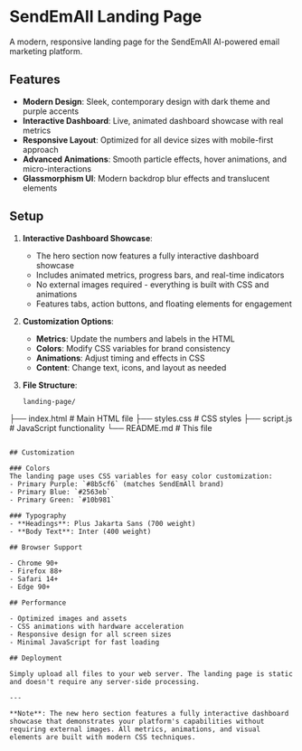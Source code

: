 # SendEmAll Landing Page

A modern, responsive landing page for the SendEmAll AI-powered email marketing platform.

## Features

- **Modern Design**: Sleek, contemporary design with dark theme and purple accents
- **Interactive Dashboard**: Live, animated dashboard showcase with real metrics
- **Responsive Layout**: Optimized for all device sizes with mobile-first approach
- **Advanced Animations**: Smooth particle effects, hover animations, and micro-interactions
- **Glassmorphism UI**: Modern backdrop blur effects and translucent elements

## Setup

1. **Interactive Dashboard Showcase**: 
   - The hero section now features a fully interactive dashboard showcase
   - Includes animated metrics, progress bars, and real-time indicators
   - No external images required - everything is built with CSS and animations
   - Features tabs, action buttons, and floating elements for engagement

2. **Customization Options**:
   - **Metrics**: Update the numbers and labels in the HTML
   - **Colors**: Modify CSS variables for brand consistency
   - **Animations**: Adjust timing and effects in CSS
   - **Content**: Change text, icons, and layout as needed

3. **File Structure**:
   ```
   landing-page/
├── index.html          # Main HTML file
├── styles.css          # CSS styles
├── script.js           # JavaScript functionality
└── README.md           # This file
   ```

## Customization

### Colors
The landing page uses CSS variables for easy color customization:
- Primary Purple: `#8b5cf6` (matches SendEmAll brand)
- Primary Blue: `#2563eb`
- Primary Green: `#10b981`

### Typography
- **Headings**: Plus Jakarta Sans (700 weight)
- **Body Text**: Inter (400 weight)

## Browser Support

- Chrome 90+
- Firefox 88+
- Safari 14+
- Edge 90+

## Performance

- Optimized images and assets
- CSS animations with hardware acceleration
- Responsive design for all screen sizes
- Minimal JavaScript for fast loading

## Deployment

Simply upload all files to your web server. The landing page is static and doesn't require any server-side processing.

---

**Note**: The new hero section features a fully interactive dashboard showcase that demonstrates your platform's capabilities without requiring external images. All metrics, animations, and visual elements are built with modern CSS techniques. 